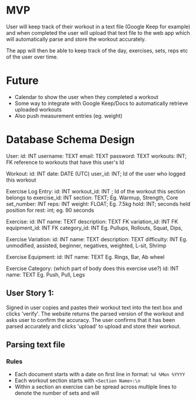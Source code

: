 # MVP

User will keep track of their workout in a text file (Google Keep for example) and when completed the user will upload that text file to the web app which will automatically parse and store the workout accurately.

The app will then be able to keep track of the day, exercises, sets, reps etc of the user over time.


# Future

* Calendar to show the user when they completed a workout
* Some way to integrate with Google Keep/Docs to automatically retrieve uploaded workouts
* Also push measurement entries (eg. weight)


# Database Schema Design
User:
    id: INT
    username: TEXT
    email: TEXT
    password: TEXT
    workouts: INT; FK reference to workouts that have this user's Id

Workout:
    id: INT
    date: DATE (UTC)
    user_id: INT; Id of the user who logged this workout
    
Exercise Log Entry:
    id: INT
    workout_id: INT ; Id of the workout this section belongs to
    exercise_id: INT
    section: TEXT; Eg. Warmup, Strength, Core
    set_number: INT
    reps: INT
    weight: FLOAT; Eg. 7.5kg
    hold: INT; seconds held position for
    rest: int; eg. 90 seconds

Exercise:
    id: INT
    name: TEXT
    description: TEXT
    FK variation_id: INT
    FK equipment_id: INT
    FK category_id: INT
    Eg. Pullups, Rollouts, Squat, Dips, 

Exercise Variation:
    id: INT
    name: TEXT
    description: TEXT
    difficulty: INT
    Eg. unmodified, assisted, beginner, negatives, weighted, L-sit, Shrimp

Exercise Equipment:
    id: INT
    name: TEXT
    Eg. Rings, Bar, Ab wheel

Exercise Category: (which part of body does this exercise use?)
    id: INT
    name: TEXT
    Eg. Push, Pull, Legs


## User Story 1:
Signed in user copies and pastes their workout text into the text box and clicks
'verify'. The website returns the parsed version of the workout and asks user
to confirm the accuracy. The user confirms that it has been parsed accurately
and clicks 'upload' to upload and store their workout.



## Parsing text file

### Rules

* Each document starts with a date on first line in format: `%d %Mon %YYYY`
* Each workout section starts with `<Section Name>:\n`
* Within a section an exercise can be spread across multiple lines to denote the number of sets and will 